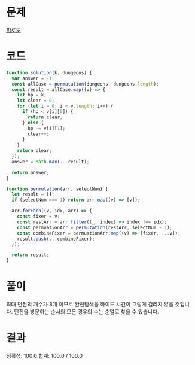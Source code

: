 # 문제

[피로도](https://school.programmers.co.kr/learn/courses/30/lessons/87946)

# 코드

```javascript
function solution(k, dungeons) {
  var answer = -1;
  const allCase = permutation(dungeons, dungeons.length);
  const result = allCase.map((v) => {
    let hp = k;
    let clear = 0;
    for (let i = 0; i < v.length; i++) {
      if (hp < v[i][0]) {
        return clear;
      } else {
        hp -= v[i][1];
        clear++;
      }
    }
    return clear;
  });
  answer = Math.max(...result);

  return answer;
}

function permutation(arr, selectNum) {
  let result = [];
  if (selectNum === 1) return arr.map((v) => [v]);

  arr.forEach((v, idx, arr) => {
    const fixer = v;
    const restArr = arr.filter((_, index) => index !== idx);
    const permuationArr = permutation(restArr, selectNum - 1);
    const combineFixer = permuationArr.map((v) => [fixer, ...v]);
    result.push(...combineFixer);
  });

  return result;
}
```

# 풀이

최대 던전의 개수가 8개 이므로 완전탐색을 하여도 시간이 그렇게 걸리지 않을 것입니다. 던전을 방문하는 순서의 모든 경우의 수는 순열로 찾을 수 있습니다.

# 결과

정확성: 100.0
합계: 100.0 / 100.0
